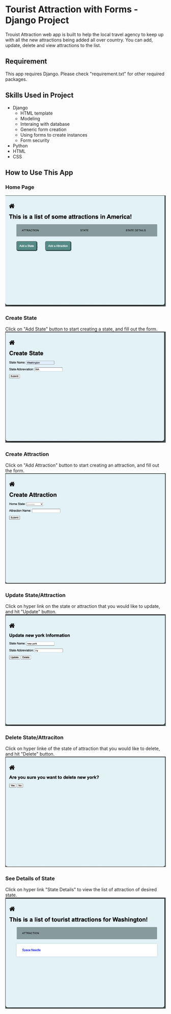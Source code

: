 # Tourist Attraction with Forms - Django Project

Trouist Attraction web app is built to help the local travel agency to keep up with all the new attractions being added all over country. You can add, update, delete and view attractions to the list. 

## Requirement

This app requires Django. Please check "requirement.txt" for other required packages.

## Skills Used in Project
<ul>
    <li>Django
        <ul>
            <li>HTML template</li>
            <li>Modeling</li>
            <li>Interaing with database</li>
            <li>Generic form creation</li>
            <li>Using forms to create instances</li>
            <li>Form security</li>
        </ul>
    </li>
    <li>Python</li>
    <li>HTML</li>
    <li>CSS</li>
</ul>

## How to Use This App

### Home Page
<img src="img/Home-Page.png">

### Create State
Click on "Add State" button to start creating a state, and fill out the form.
<img src="img/Create-State.png">

### Create Attraction
Click on "Add Attraction" button to start creating an attraction, and fill out the form.
<img src="img/Create-Attraction.png">

### Update State/Attraction
Click on hyper link on the state or attraction that you would like to update, and hit "Update" button.
<img src="img/Update-State.png">

### Delete State/Attraciton
Click on hyper linke of the state of attraction that you would like to delete, and hit "Delete" button.
<img src="img/Delete-State.png">

### See Details of State
Click on hyper link "State Details" to view the list of attraction of desired state.
<img src="img/See-Details-of-State.png">